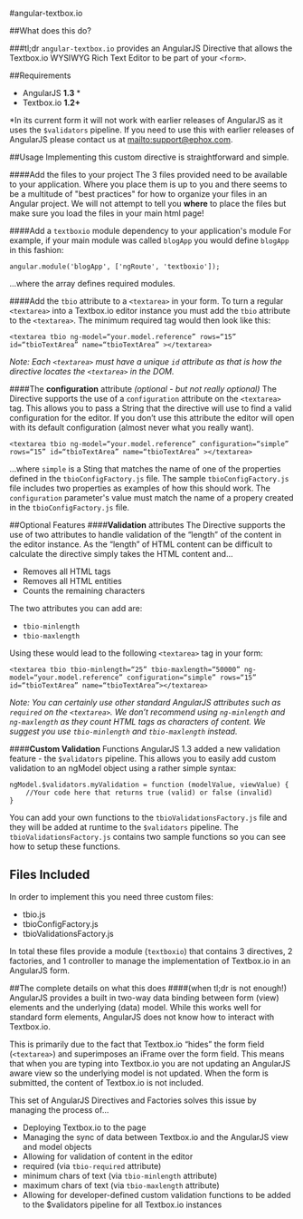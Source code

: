 #angular-textbox.io

##What does this do?

###tl;dr
`angular-textbox.io` provides an AngularJS Directive that allows the Textbox.io WYSIWYG Rich Text Editor to be part of your `<form>`.

##Requirements
* AngularJS **1.3** *
* Textbox.io **1.2+**

*In its current form it will not work with earlier releases of AngularJS as it uses the `$validators` pipeline.  If you need to use this with earlier releases of AngularJS please contact us at <mailto:support@ephox.com>.

##Usage
Implementing this custom directive is straightforward and simple.

####Add the files to your project
The 3 files provided need to be available to your application.  Where you place them is up to you and there seems to be a multitude of "best practices" for how to organize your files in an Angular project.  We will not attempt to tell you **where** to place the files but make sure you load the files in your main html page!

####Add a `textboxio` module dependency to your application's module
For example, if your main module was called `blogApp` you would define `blogApp` in this fashion:

`angular.module('blogApp', ['ngRoute', 'textboxio']);`

...where the array defines required modules.

####Add the `tbio` attribute to a `<textarea>` in your form.
To turn a regular `<textarea>` into a Textbox.io editor instance you must add the `tbio` attribute to the `<textarea>`.  The minimum required tag would then look like this:

`<textarea tbio ng-model=“your.model.reference” rows=“15” id=“tbioTextArea” name=“tbioTextArea” ></textarea>`

*Note:  Each `<textarea>` must have a unique `id` attribute as that is how the directive locates the `<textarea>` in the DOM.*

####The **configuration** attribute *(optional - but not really optional)*
The Directive supports the use of a `configuration` attribute on the `<textarea>` tag.  This allows you to pass a String that the directive will use to find a valid configuration for the editor.  If you don’t use this attribute the editor will open with its default configuration (almost never what you really want).

`<textarea tbio ng-model=“your.model.reference” configuration=“simple” rows=“15” id=“tbioTextArea” name=“tbioTextArea” ></textarea>`

…where `simple` is a Sting that matches the name of one of the properties defined in the `tbioConfigFactory.js` file.  The sample `tbioConfigFactory.js` file includes two properties as examples of how this should work.  The `configuration` parameter's value must match the name of a propery created in the `tbioConfigFactory.js` file.

##Optional Features
####**Validation** attributes
The Directive supports the use of two attributes to handle validation of the “length” of the content in the editor instance.  As the “length” of HTML content can be difficult to calculate the directive simply takes the HTML content and…

* Removes all HTML tags
* Removes all HTML entities
* Counts the remaining characters

The two attributes you can add are:

* `tbio-minlength`
* `tbio-maxlength`

Using these would lead to the following `<textarea>` tag in your form:

`<textarea tbio tbio-minlength=“25” tbio-maxlength=“50000” ng-model=“your.model.reference” configuration=“simple” rows=“15” id=“tbioTextArea” name=“tbioTextArea”></textarea>`

*Note:  You can certainly use other standard AngularJS attributes such as `required` on the `<textarea>`.  We don’t recommend using `ng-minlength` and `ng-maxlength` as they count HTML tags as characters of content.  We suggest you use `tbio-minlength` and `tbio-maxlength` instead.*

####**Custom Validation** Functions
AngularJS 1.3 added a new validation feature - the `$validators` pipeline.  This allows you to easily add custom validation to an ngModel object using a rather simple syntax:

```
ngModel.$validators.myValidation = function (modelValue, viewValue) {
	//Your code here that returns true (valid) or false (invalid)
}
```

You can add your own functions to the `tbioValidationsFactory.js` file and they will be added at runtime to the `$validators` pipeline.  The `tbioValidationsFactory.js` contains two sample functions so you can see how to setup these functions.

## Files Included
In order to implement this you need three custom files:

* tbio.js
* tbioConfigFactory.js
* tbioValidationsFactory.js

In total these files provide a module (`textboxio`) that contains 3 directives, 2 factories, and 1 controller to manage the implementation of Textbox.io  in an AngularJS form.


##The complete details on what this does
####(when tl;dr is not enough!)
AngularJS provides a built in two-way data binding between form (view) elements and the underlying (data) model.  While this works well for standard form elements, AngularJS does not know how to interact with Textbox.io.

This is primarily due to the fact that Textbox.io “hides” the form field (`<textarea>`) and superimposes an iFrame over the form field.  This means that when you are typing into Textbox.io you are not updating an AngularJS aware view so the underlying model is not updated.  When the form is submitted, the content of Textbox.io is not included.

This set of AngularJS Directives and Factories solves this issue by managing the process of...

* Deploying Textbox.io to the page
* Managing the sync of data between Textbox.io and the AngularJS view and model objects
* Allowing for validation of content in the editor
 * required (via `tbio-required` attribute)
 * minimum chars of text (via `tbio-minlength` attribute)
 * maximum chars of text (via `tbio-maxlength` attribute)
* Allowing for developer-defined custom validation functions to be added to the $validators pipeline for all Textbox.io instances

